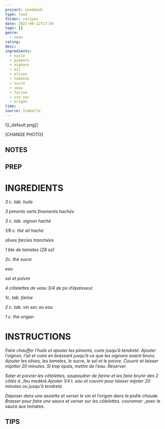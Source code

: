 ```yaml
---
project: cookbook
type: food
folder: recipes
date: 2023-09-12T17:56
tags: []
genre:
  - veau
rating: 
desc: 
ingredients:
  - huile
  - piments
  - oignons
  - ail
  - olives
  - tomates
  - sucre
  - veau
  - farine
  - vin sec
  - origan
time: 
source: Isabelle
---
```


![[_default.png]]

[CHANGE PHOTO]


## NOTES




## PREP


# INGREDIENTS

_3 c. tab. huile_

_3 piments verts finements hachés_

_3 c. tab. oignon haché_

_1/8 c. thé ail haché_

_olives farcies tranchées_

_1 bte de tomates (28 oz)_

_2c. thé sucre_

_eau_

_sel et poivre_

_4 côtelettes de veau 3/4 de po_
_d’épaisseur._

_1c. tab. farine_

_2 c. tab. vin sec ou eau_

_1 c. thé origan_


# INSTRUCTIONS

_Faire chauffer l’huile et ajouter les piments,_
_cuire jusqu’à tendreté. Ajouter l’oignon, l’ail et_
_cuire en brassant jusqu’à ce que les oignons_
_soient bruns. Ajouter les olives, les tomates, le_
_sucre, le sel et le poivre. Couvrir et laisser mijotter_
_20 minutes. Si trop épais, mettre de l’eau._
_Réserver._

_Saler et poivrer les côtelettes, saupoudrer_
_de farine et les faire brunir des 2 côtés à_
_feu modéré._Ajouter 1/4 t. eau et couvrir pour_
_laisser mijoter 20 minutes ou jusqu’à tendreté._

_Déposer dans une assiette et verser le vin et_
_l’origan dans la poêle chaude. Brasser pour faire_
_une sauce et verser sur les côtelettes. couronner_
_avec le sauce aux tomates.


## TIPS



